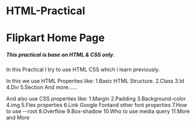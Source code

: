 # HTML-Practical
 
# Flipkart Home Page

##### This practical is base on HTML & CSS only.

In this Practical I try to use HTML CSS which i learn previously.

In this we use HTML Properties like:
1.Basic HTML Structure.
2.Class
3.Id
4.Div
5.Section
And more......

And also use CSS properties like:
1.Margin
2.Padding
3.Background-color
4.img
5.Flex properties
6.Link Google Fontand other font properties
7.How to use --root
8.Overflow
9.Box-shadow
10.Who to use media query
11.More and More
